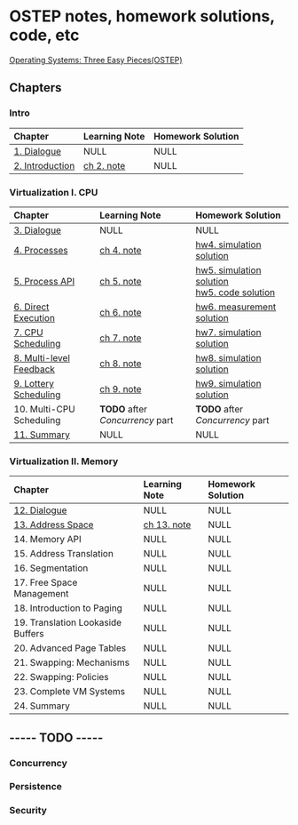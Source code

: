 # OSTEP notes, homework solutions, code, etc

[Operating Systems: Three Easy Pieces(OSTEP)](https://pages.cs.wisc.edu/~remzi/OSTEP/) 

## Chapters

### Intro

| Chapter | Learning Note | Homework Solution |
| :-- | :-- | :-- |
| [1. Dialogue](./ch1/README.md) | NULL | NULL |
| [2. Introduction](./ch2/README.md) | [ch 2. note](./ch2/note/README.md) | NULL |

### Virtualization I. CPU

| Chapter | Learning Note | Homework Solution |
| :-- | :-- | :-- |
| [3. Dialogue](./ch3/README.md) | NULL | NULL |
| [4. Processes](./ch4/README.md) | [ch 4. note](./ch4/note/README.md) | [hw4. simulation solution](./ch4/homework/simulation/README.md) |
| [5. Process API](./ch5/README.md) | [ch 5. note](./ch5/note/README.md) | [hw5. simulation solution](./ch5/homework/simulation/README.md) <br> [hw5. code solution](./ch5/homework/code/README.md) |
| [6. Direct Execution](./ch6/README.md) | [ch 6. note](./ch6/note/README.md) | [hw6. measurement solution](./ch6/homework/measurement/README.md) |
| [7. CPU Scheduling](./ch7/README.md) | [ch 7. note](./ch7/note/README.md) | [hw7. simulation solution](./ch7/homework/simulation/README.md) |
| [8. Multi-level Feedback](./ch8/README.md) | [ch 8. note](./ch8/note/README.md) | [hw8. simulation solution](./ch8/homework/simulation/README.md) |
| [9. Lottery Scheduling](./ch9/README.md) | [ch 9. note](./ch9/note/README.md) | [hw9. simulation solution](./ch9/homework/simulation/README.md) |
| 10. Multi-CPU Scheduling | **TODO** after *Concurrency* part | **TODO** after *Concurrency* part |
| [11. Summary](./ch11/README.md) | NULL | NULL |

### Virtualization II. Memory

| Chapter | Learning Note | Homework Solution |
| :-- | :-- | :-- |
| [12. Dialogue](./ch12/README.md) | NULL | NULL |
| [13. Address Space](./ch13/README.md) | [ch 13. note](./ch13/note/README.md) | NULL |
| 14. Memory API | NULL | NULL |
| 15. Address Translation | NULL | NULL |
| 16. Segmentation | NULL | NULL |
| 17. Free Space Management | NULL | NULL |
| 18. Introduction to Paging | NULL | NULL |
| 19. Translation Lookaside Buffers | NULL | NULL |
| 20. Advanced Page Tables | NULL | NULL |
| 21. Swapping: Mechanisms | NULL | NULL |
| 22. Swapping: Policies | NULL | NULL |
| 23. Complete VM Systems | NULL | NULL |
| 24. Summary | NULL | NULL |

## -----           **TODO**           -----

### Concurrency

### Persistence

### Security
